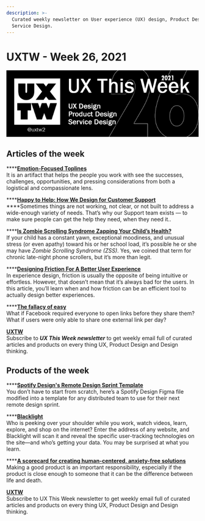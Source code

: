 ```yaml
---
description: >-
  Curated weekly newsletter on User experience (UX) design, Product Design and
  Service Design.
---
```


# UXTW - Week 26, 2021

![](../.gitbook/assets/uxtw-banner-2021-26.jpg)

## Articles of the week

\*\*\*\*[**Emotion-Focused Toplines**](https://medium.com/emotion-centered-design/emotion-focused-toplines-2d5f10a1c324/?ref=uxthisweek)  
It is an artifact that helps the people you work with see the successes, challenges, opportunities, and pressing considerations from both a logistical and compassionate lens.

\*\*\*\*[**Happy to Help: How We Design for Customer Support**](https://spotify.design/article/happy-to-help-how-we-design-for-customer-support/?ref=uxthisweek)  
****Sometimes things are not working, not clear, or not built to address a wide-enough variety of needs. That’s why our Support team exists — to make sure people can get the help they need, when they need it.. 

\*\*\*\*[**Is Zombie Scrolling Syndrome Zapping Your Child’s Health?**](https://www.mcafee.com/blogs/consumer/family-safety/zombie-scrolling-syndrome-zapping-childs-health/?ref=uxthisweek)  
 If your child has a constant yawn, exceptional moodiness, and unusual stress \(or even apathy\) toward his or her school load, it’s possible he or she may have _Zombie Scrolling Syndrome \(ZSS\)_. Yes, we coined that term for chronic late-night phone scrollers, but it’s more than legit.

\*\*\*\*[**Designing Friction For A Better User Experience**](https://www.smashingmagazine.com/2018/01/friction-ux-design-tool/?ref=uxthisweek)  
In experience design, friction is usually the opposite of being intuitive or effortless. However, that doesn’t mean that it’s always bad for the users. In this article, you’ll learn when and how friction can be an efficient tool to actually design better experiences.

\*\*\*\*[**The fallacy of easy**](https://uxdesign.cc/the-fallacy-of-easy-a89ef864759b/?ref=uxthisweek)  
What if Facebook required everyone to open links before they share them?  
What if users were only able to share one external link per day?

[**UXTW**](https://gmail.us17.list-manage.com/subscribe?u=1b23fd286b43ac36e4acba123&id=0009036f95)  
Subscribe to _**UX This Week newsletter**_ to get weekly email full of curated articles and products on every thing UX, Product Design and Design thinking.

## Products of the week

\*\*\*\*[**Spotify Design's Remote Design Sprint Template**](https://www.figma.com/community/file/961940615273396965/?ref=uxthisweek)  
You don’t have to start from scratch, here’s a Spotify Design Figma file modified into a template for any distributed team to use for their next remote design sprint.

\*\*\*\*[**Blacklight**](https://themarkup.org/blacklight/?ref=uxthisweek)  
Who is peeking over your shoulder while you work, watch videos, learn, explore, and shop on the internet? Enter the address of any website, and Blacklight will scan it and reveal the specific user-tracking technologies on the site—and who’s getting your data. You may be surprised at what you learn.

\*\*\*\*[**A scorecard for creating human-centered, anxiety-free solutions**](https://caseorganic.medium.com/is-your-product-designed-to-be-calm-cdde5039cca5/?ref=uxthisweek)  
Making a good product is an important responsibility, especially if the product is close enough to someone that it can be the difference between life and death.

[**UXTW**](https://gmail.us17.list-manage.com/subscribe?u=1b23fd286b43ac36e4acba123&id=0009036f95)  
Subscribe to UX This Week newsletter to get weekly email full of curated articles and products on every thing UX, Product Design and Design thinking.

